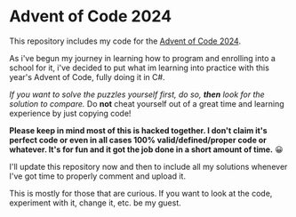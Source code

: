 # Advent of Code 2024

This repository includes my code for the [Advent of Code 2024](https://adventofcode.com/2024/about).

As i've begun my journey in learning how to program and enrolling into a school for it, i've decided
to put what im learning into practice with this year's Advent of Code, fully doing it in C#.

*If you want to solve the puzzles yourself first, do so, **then** look for the solution to compare.*
Do **not** cheat yourself out of a great time and learning experience by just copying code!

**Please keep in mind most of this is hacked together.
I don't claim it's perfect code or even in all cases 100% valid/defined/proper code or whatever.
It's for fun and it got the job done in a short amount of time.** 😀

I'll update this repository now and then to include all my solutions whenever I've got time to properly comment and upload it.

This is mostly for those that are curious.
If you want to look at the code, experiment with it, change it, etc. be my guest.
